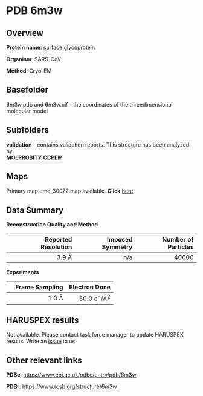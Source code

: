 # PDB 6m3w

## Overview

**Protein name**: surface glycoprotein

**Organism**: SARS-CoV

**Method**: Cryo-EM



## Basefolder

6m3w.pdb and 6m3w.cif - the coordinates of the threedimensional molecular model

## Subfolders





**validation** - contains validation reports. This structure has been analyzed by <br>  [**MOLPROBITY**](https://github.com/thorn-lab/coronavirus_structural_task_force/tree/master/pdb/surface_glycoprotein/SARS-CoV/6m3w/validation/molprobity)   [**CCPEM**](https://github.com/thorn-lab/coronavirus_structural_task_force/tree/master/pdb/surface_glycoprotein/SARS-CoV/6m3w/validation/ccpem-validation)



## Maps

Primary map emd_30072.map available. **Click** [here](http://ftp.wwpdb.org/pub/emdb/structures/EMD-30072/map/) 

## Data Summary
**Reconstruction Quality and Method**

|   | Reported Resolution | Imposed Symmetry | Number of Particles |
|---|-------------:|----------------:|--------------:|
|   |3.9 Å|n/a|40600|

**Experiments**

|   | Frame Sampling | Electron Dose |
|---|-------------:|----------------:|
|   |1.0 Å|50.0 e<sup>-</sup>/Å<sup>2</sup>|

## HARUSPEX results

Not available. Please contact task force manager to update HARUSPEX results. Write an [issue](https://github.com/thorn-lab/coronavirus_structural_task_force/issues) to us.

## Other relevant links 
**PDBe**:  https://www.ebi.ac.uk/pdbe/entry/pdb/6m3w
 
**PDBr**: https://www.rcsb.org/structure/6m3w 

